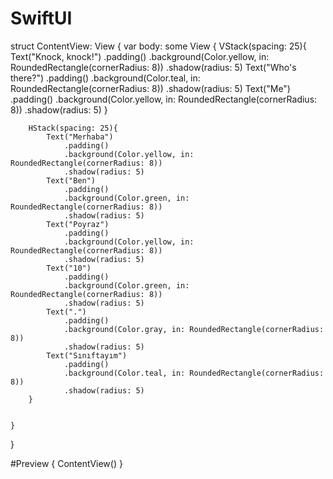 # SwiftUI
struct ContentView: View {
    var body: some View {
        VStack(spacing: 25){
            Text("Knock, knock!")
                .padding()
                .background(Color.yellow, in: RoundedRectangle(cornerRadius: 8))
                .shadow(radius: 5)
            Text("Who's there?")
                .padding()
                .background(Color.teal, in: RoundedRectangle(cornerRadius: 8))
                .shadow(radius: 5)
            Text("Me")
                .padding()
                .background(Color.yellow, in: RoundedRectangle(cornerRadius: 8))
                .shadow(radius: 5)
        }
        
        HStack(spacing: 25){
            Text("Merhaba")
                .padding()
                .background(Color.yellow, in: RoundedRectangle(cornerRadius: 8))
                .shadow(radius: 5)
            Text("Ben")
                .padding()
                .background(Color.green, in: RoundedRectangle(cornerRadius: 8))
                .shadow(radius: 5)
            Text("Poyraz")
                .padding()
                .background(Color.yellow, in: RoundedRectangle(cornerRadius: 8))
                .shadow(radius: 5)
            Text("10")
                .padding()
                .background(Color.green, in: RoundedRectangle(cornerRadius: 8))
                .shadow(radius: 5)
            Text(".")
                .padding()
                .background(Color.gray, in: RoundedRectangle(cornerRadius: 8))
                .shadow(radius: 5)
            Text("Sınıftayım")
                .padding()
                .background(Color.teal, in: RoundedRectangle(cornerRadius: 8))
                .shadow(radius: 5)
        }
        
    
    }
}


#Preview {
    ContentView()
}
